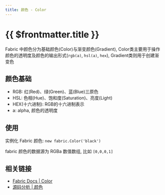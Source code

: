 ```yaml
---
title: 颜色 - Color
---
```


<script setup>
import Runnable from '../../components/Runnable.vue'
import ColorNameMap from './samples/colorNameMap.vue'
</script>

# {{ $frontmatter.title }}

Fabric 中颜色分为基础颜色(Color)与渐变颜色(Gradient), Color类主要用于操作颜色的透明度及颜色的输出形式(`rgb(a)`, `hsl(a)`, `hex`), Gradient类则用于创建渐变色

## 颜色基础

+ RGB: 红(Red)、绿(Green)、蓝(Blue)三原色
+ HSL: 色相(Hue)、饱和度(Saturation)、亮度(Light)
+ HEX(十六进制): RGB的十六进制表示
+ a: alpha, 颜色的透明度

## 使用

实例化 Fabric 颜色: `new fabric.Color('black')`

fabric 颜色的数据源为 RGBa 数值数组, 比如 `[0,0,0,1]`

<!--@include: ./api.md --> 

## 相关链接

+ [Fabric Docs | Color](http://fabricjs.com/docs/fabric.Color.html)
+ [源码分析 | 颜色](/fabric/source/color)

